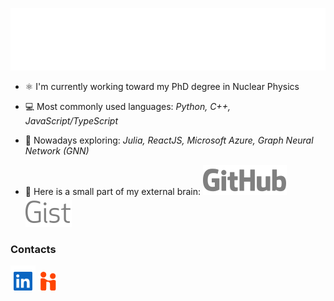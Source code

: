 <a href="#"><img src="svg_files/header.svg" width="900" height="100"></a>

- ⚛️ I'm currently working toward my PhD degree in Nuclear Physics

- 💻 Most commonly used languages: _Python, C++, JavaScript/TypeScript_

- 🌱 Nowadays exploring: _Julia, ReactJS, Microsoft Azure, Graph Neural Network (GNN)_

- 🧠 Here is a small part of my external brain: <a href="https://gist.github.com/fanurs"><img src="svg_files/github.svg"><img src="svg_files/gist.svg"></a>


### Contacts

<a href="https://www.linkedin.com/in/fanurs-teh/"><img height="40px" src="svg_files/linkedin-square.svg"></a> <a href="https://msu.joinhandshake.com/stu/users/8300933"><img height="30px" src="svg_files/handshake.svg"></a>
